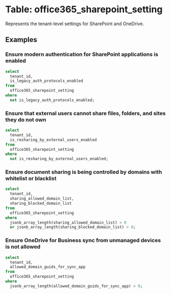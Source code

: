 # Table: office365_sharepoint_setting

Represents the tenant-level settings for SharePoint and OneDrive.

## Examples

### Ensure modern authentication for SharePoint applications is enabled

```sql
select
  tenant_id,
  is_legacy_auth_protocols_enabled
from
  office365_sharepoint_setting
where
  not is_legacy_auth_protocols_enabled;
```

### Ensure that external users cannot share files, folders, and sites they do not own

```sql
select
  tenant_id,
  is_resharing_by_external_users_enabled
from
  office365_sharepoint_setting
where
  not is_resharing_by_external_users_enabled;
```

### Ensure document sharing is being controlled by domains with whitelist or blacklist

```sql
select
  tenant_id,
  sharing_allowed_domain_list,
  sharing_blocked_domain_list
from
  office365_sharepoint_setting
where
  jsonb_array_length(sharing_allowed_domain_list) > 0
  or jsonb_array_length(sharing_blocked_domain_list) > 0;
```

### Ensure OneDrive for Business sync from unmanaged devices is not allowed

```sql
select
  tenant_id,
  allowed_domain_guids_for_sync_app
from
  office365_sharepoint_setting
where
  jsonb_array_length(allowed_domain_guids_for_sync_app) > 0;
```
